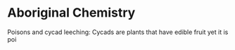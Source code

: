 # Aboriginal Chemistry
Poisons and cycad leeching:
Cycads are plants that have edible fruit yet it is poi
